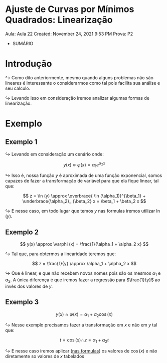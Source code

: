 # Ajuste de Curvas por Mínimos Quadrados: Linearização

Aula: Aula 22
Created: November 24, 2021 9:53 PM
Prova: P2

- SUMÁRIO
    
    

# Introdução

$\hookrightarrow$ Como dito anteriormente, mesmo quando alguns problemas não são lineares é interessante o considerarmos como tal pois facilita sua análise e seu calculo.

$\hookrightarrow$ Levando isso em consideração iremos analizar algumas formas de linearização.

# Exemplo

## Exemplo 1

$\hookrightarrow$ Levando em consideração um cenário onde:

$$
y(x) \approx \varphi(x) =  \alpha_1 e^{\alpha_2 x}
$$

$\hookrightarrow$ Isso é, nossa função $y$ é aproximada de uma função exponencial, somos capazes de fazer a transformação de variável para que ela fique linear, tal que:

$$
z = \ln (y) \approx \overbrace{ \ln (\alpha_1)}^{\beta_1} + \underbrace{\alpha_2}_ {\beta_2} x = \beta_1 + \beta_2 x
$$

$\hookrightarrow$ E nesse caso, em todo lugar que temos $y$ nas formulas iremos utilizar $\ln (y)$.

## Exemplo 2

$$
y(x) \approx \varphi (x) = \frac{1}{\alpha_1 + \alpha_2 x}
$$

$\hookrightarrow$ Tal que, para obtermos a linearidade teremos que:

$$
z =  \frac{1}{y} \approx \alpha_1 + \alpha_2 x
$$

$\hookrightarrow$ Que é linear, e que não recebem novos nomes pois são os mesmos $\alpha_1$ e $\alpha_2$. A única diferença é que iremos fazer a regressão para $\frac{1}{y}$ ao invés dos valores de $y$.

## Exemplo 3

$$
y(x) \approx \varphi (x) = \alpha_1 + \alpha_2 \cos(x)
$$

$\hookrightarrow$ Nesse exemplo precisamos fazer a transformação em $x$ e não em $y$ tal que:

$$
t = \cos(x) \therefore z = \alpha_1 + \alpha_2 t
$$

$\hookrightarrow$ E nesse caso iremos aplicar ([nas formulas](Ajuste%20de%20Curvas%20por%20Mi%CC%81nimos%20Quadrados%20Caso%20Linea%20b241eed20c4a44b8bf8e1d8a66eb378b.md)) os valores de $\cos (x)$ e não diretamente so valores de $x$ tabelados